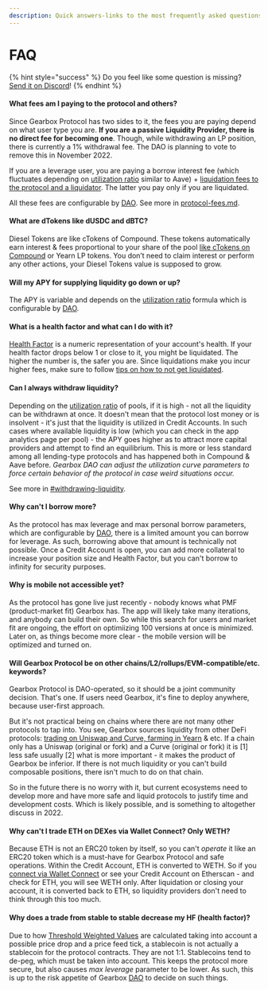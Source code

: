 ```yaml
---
description: Quick answers-links to the most frequently asked questions.
---
```


# FAQ

{% hint style="success" %}
Do you feel like some question is missing? [Send it on Discord](https://discord.com/invite/gearbox)!
{% endhint %}

#### **What fees am I paying to the protocol and others?**&#x20;

Since Gearbox Protocol has two sides to it, the fees you are paying depend on what user type you are. **If you are a passive Liquidity Provider, there is no direct fee for becoming one**. Though, while withdrawing an LP position, there is currently a 1% withdrawal fee. The DAO is planning to vote to remove this in November 2022.

&#x20;If you are a leverage user, you are paying a borrow interest fee (which fluctuates depending on [utilization ratio](../liquidity-providers/pools-and-apy.md#how-to-calculate-apy) similar to Aave) + [liquidation fees to the protocol and a liquidator](protocol-fees.md#trader-farmer-fees). The latter you pay only if you are liquidated.

All these fees are configurable by [DAO](../governance/setup/). See more in [protocol-fees.md](protocol-fees.md "mention").

#### What are dTokens like dUSDC and dBTC?&#x20;

Diesel Tokens are like cTokens of Compound. These tokens automatically earn interest & fees proportional to your share of the pool [like cTokens on Compound](https://compound.finance/docs/ctokens) or Yearn LP tokens. You don’t need to claim interest or perform any other actions, your Diesel Tokens value is supposed to grow.

#### Will my APY for supplying liquidity go down or up?&#x20;

The APY is variable and depends on the [utilization ratio](../liquidity-providers/pools-and-apy.md#how-to-calculate-apy) formula which is configurable by [DAO](../governance/setup/).

#### What is a health factor and what can I do with it?&#x20;

[Health Factor](liquidations/#what-is-a-health-factor) is a numeric representation of your account's health. If your health factor drops below 1 or close to it, you might be liquidated. The higher the number is, the safer you are. Since liquidations make you incur higher fees, make sure to follow [tips on how to not get liquidated](../traders-and-farmers/credit-account-dashboard-overview/kak-ne-byt-rekt.md).

#### Сan I always withdraw liquidity?

Depending on the [utilization ratio](../liquidity-providers/pools-and-apy.md#how-to-calculate-apy) of pools, if it is high - not all the liquidity can be withdrawn at once. It doesn't mean that the protocol lost money or is insolvent - it's just that the liquidity is utilized in Credit Accounts. In such cases where available liquidity is low (which you can check in the app analytics page per pool) - the APY goes higher as to attract more capital providers and attempt to find an equilibrium. This is more or less standard among all lending-type protocols and has happened both in Compound & Aave before. _Gearbox DAO can adjust the utilization curve parameters to force certain behavior of the protocol in case weird situations occur._

See more in [#withdrawing-liquidity](../liquidity-providers/manage-liquidity.md#withdrawing-liquidity "mention").

#### **Why can't I borrow more?**

As the protocol has max leverage and max personal borrow parameters, which are configurable by [DAO](../governance/setup/), there is a limited amount you can borrow for leverage. As such, borrowing above that amount is technically not possible. Once a Credit Account is open, you can add more collateral to increase your position size and Health Factor, but you can't borrow to infinity for security purposes.

#### **Why is mobile not accessible yet?**

As the protocol has gone live just recently - nobody knows what PMF (product-market fit) Gearbox has. The app will likely take many iterations, and anybody can build their own. So while this search for users and market fit are ongoing, the effort on optimiizing 100 versions at once is minimized. Later on, as things become more clear - the mobile version will be optimized and turned on.

#### **Will Gearbox Protocol be on other chains/L2/rollups/EVM-compatible/etc. keywords?**

Gearbox Protocol is DAO-operated, so it should be a joint community decision. That's one. If users need Gearbox, it's fine to deploy anywhere, because user-first approach.&#x20;

But it's not practical being on chains where there are not many other protocols to tap into. You see, Gearbox sources liquidity from other DeFi protocols: [trading on Uniswap and Curve, farming in Yearn](integrations.md) & etc. If a chain only has a Uniswap (original or fork) and a Curve (original or fork) it is \[1] less safe usually \[2] what is more important - it makes the product of Gearbox be inferior. If there is not much liquidity or you can't build composable positions, there isn't much to do on that chain.

So in the future there is no worry with it, but current ecosystems need to develop more and have more safe and liquid protocols to justify time and development costs. Which is likely possible, and is something to altogether discuss in 2022.

#### **Why can't I trade ETH on DEXes via Wallet Connect? Only WETH?**

Because ETH is not an ERC20 token by itself, so you can't _operate_ it like an ERC20 token which is a must-have for Gearbox Protocol and safe operations. Within the Credit Account, ETH is converted to WETH. So if you [connect via Wallet Connect](../traders-and-farmers/credit-account-dashboard-overview/connect-using-native-adapters.md) or see your Credit Account on Etherscan - and check for ETH, you will see WETH only. After liquidation or closing your account, it is converted back to ETH, so liquidity providers don't need to think through this too much.

#### Why does a trade from stable to stable decrease my HF (health factor)?

Due to how [Threshold Weighted Values](liquidations/#threshold-weighted-value) are calculated taking into account a possible price drop and a price feed tick, a stablecoin is not actually a stablecoin for the protocol contracts. They are not 1:1. Stablecoins tend to de-peg, which must be taken into account. This keeps the protocol more secure, but also causes _max leverage_ parameter to be lower. As such, this is up to the risk appetite of Gearbox [DAO](../governance/setup/) to decide on such things.
